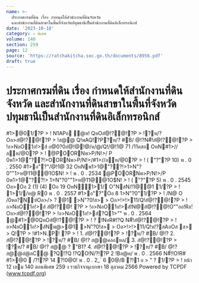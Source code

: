 ```yaml
---
name: >-
  ประกาศกรมที่ดิน เรื่อง กำหนดให้สำนักงานที่ดินจังหวัด
  และสำนักงานที่ดินสาขาในพื้นที่จังหวัดปทุมธานีเป็นสำนักงานที่ดินอิเล็กทรอนิกส์
date: '2023-10-18'
category: ง พิเศษ
volume: 140
section: 259
page: 12
source: 'https://ratchakitcha.soc.go.th/documents/8956.pdf'
draft: true
---
```


# ประกาศกรมที่ดิน เรื่อง กำหนดให้สำนักงานที่ดินจังหวัด และสำนักงานที่ดินสาขาในพื้นที่จังหวัดปทุมธานีเป็นสำนักงานที่ดินอิเล็กทรอนิกส์

#1>@01/?P > ! N1APอ ํ@ห! QหOสํ@!?@!?P > !?ห/? Oล>สํ@!?@!?P > !ส@@ Q!พAQ!?P?ห/? #B/ @!?N#็!สํ@!?@!?P > !อ>NลO1อ!>ส์ อ@0?0อํ@!@!@/ค/@/Q!/@!1@ 71 /11คสอ OหN#1>//ลห/@0?P > ! @POORNพ>P/N!>/ P 0พ1>1@"??!>OORNพ>P/N!>/#1>//ลห/@0?P > ! ( "?"?P 10) พ . 0 . 2550 #1>อ"?"/@!1@ 32 OหNพ1>1@"??!>1>N"?0""1>ห@11@@1O$N! > ! พ . 0 . 2534 @POORNพ>P/N!>/P 0พ1>1@"??!> 1>N"?0""1>ห@11@@1O$N! > ! ( "?"?P 5) พ . 0 . 2545 Oล>Oอ 2 (1) (4) Oอ 19 OหN1>1/ O"NสN/!1@@1 1/?P > ! 1>1//ห@ R0 พ . 0 . 2557 #1>อ"?"Oอ 8 1>N"?0"1/?P > ! /N@ O /0หล?Nฑ์Oล>/> ? @1 >N"?0!ส> > Oล>!>!>11/Q!สํ@!?@!?P > !อ>NลO1อ!>ส์ สํ@!?@! ?P > !อ>NลO1อ!>ส์!N@สํ@!?@!O""ออ!Rล!์ Oล>สํ@!?@!?P > !อ>NลO1อ!>ส์?Q1>"" พ . 0 . 2564 @#1>@0QหOสํ@!?@!?P > ! ? !NอR#!?Q N#็!สํ@!?@!?P > !อ>NลO1อ!>ส์Nพ@>@1 >N"?0!ส> > Oล>!>!>11/Q!ห!?สAอOส ส> > Q!?P > !#1>N.P! ?P > ! 1. สํ@!?@!?P > !?ห/? #B/ @!? 2. สํ@!?@!?P > !?ห/? #B/ @!? ส@@คลอหล/ 3. สํ@!?@!?P > !?ห/? #B/ @!? ส@@ ? "B1? 4. สํ@!?@!?P > !?ห/? #B/ @!? ส@@ลํ@ลC@ ?Q!?Q !?QO!N/?!?P 2 !Bล@ค/ พ . 0 . 2566 N#็!!O!R# #1>@0  /?!?P 14 ?!0@0! พ . 0 . 2_` 6 0@/B ?!1 อ > " ? 1/?P > ! หน้า 12 เลม 140 ตอนพิเศษ 259 ง ราชกิจจานุเบกษา 18 ตุลาคม 2566 Powered by TCPDF (www.tcpdf.org)
